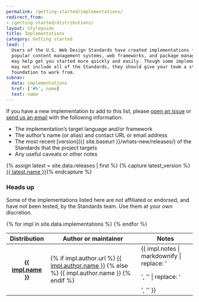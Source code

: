 ```yaml
---
permalink: /getting-started/implementations/
redirect_from:
- /getting-started/distributions/
layout: styleguide
title: Implementations
category: Getting started
lead: |
  Users of the U.S. Web Design Standards have created implementations for
  popular content management systems, web frameworks, and package managers that
  may help get you started more quickly and easily. Though some implementations
  may not include all of the Standards, they should give your team a strong
  foundation to work from.
subnav:
  data: implementations
  href: ['#%', name]
  text: name
---
```


If you have a new implementation to add to this list, please [open an issue] or [send us an email] with the following information:

* The implementation’s target language and/or framework
* The author’s name (or alias) and contact URL or email address
* The most recent [version]({{ site.baseurl }}/whats-new/releases/) of the Standards that the project targets
* Any useful caveats or other notes

{% assign latest = site.data.releases | first %}
{% capture latest_version %}<a href="{{ site.baseurl }}/whats-new/releases/#version-{{ latest.name | slugify }}">{{ latest.name }}</a>{% endcapture %}

<div class="usa-alert usa-alert-warning">
  <div class="usa-alert-body">
    <h3 class="usa-alert-heading">Heads up</h3>
    <p class="usa-alert-text">Some of the implementations listed here are not affiliated or endorsed, and have not been tested, by the Standards team. Use them at your own discretion.</p>
  </div>
</div>

<table>
  <thead>
    <tr>
      <th>Distribution</th>
      <th>Author or maintainer</th>
      <th>Notes</th>
    </tr>
  </thead>
{% for impl in site.data.implementations %}
  <tr id="{% if impl.id %}{{ impl.id }}{% else %}{{ impl.name | slugify }}{% endif %}">
    <th scope="row">
      <strong><a href="{{ impl.url }}">{{ impl.name }}</a></strong>
    </th>
    <td>
      {% if impl.author.url %}
      <a href="{{ impl.author.url }}">{{ impl.author.name }}</a>
      {% else %}
      {{ impl.author.name }}
      {% endif %}
    </td>
    <td>{{ impl.notes | markdownify | replace: '<p>', '' | replace: '</p>', '' }}</td>
  </tr>
{% endfor %}
</table>

[open an issue]: https://github.com/18F/web-design-standards-docs/issues/new
[send us an email]: mailto:uswebdesignstandards@gsa.gov

